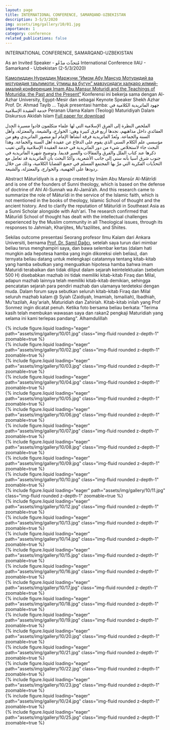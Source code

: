 ```yaml
---
layout: page
title: INTERNATIONAL CONFERENCE, SAMARQAND-UZBEKISTAN
description: 3-5/3/2020
img: assets/img/gallery/10/01.jpg
importance: 1
category: conference
related_publications: false
---
```


<p class="distill-post-title">INTERNATIONAL CONFERENCE, SAMARQAND-UZBEKISTAN</p>

As an Invited Speaker - مُتحدِّث مدْعُو International Conference IIAU - Samarkand - Uzbekistan (2-5/3/2020)

[Камолиддин Нуриддин Маржуни “Имом Абу Мансур Мотуридий ва мотуридия таълимоти: ўтмиш ва бугун” мавзусидаги халқаро илмий-амалий конференция Imam Abu Mansur Moturidi and the Teachings of Moturidia: the Past and the Present”](https://religions.uz/news/detail?id=1335&fbclid=IwAR2BhpQZ5RPyLCAvI-2tehg4e9vhJisWr_MPDu_YkULyZc9ik4U2DxEnu2s#) Konferensi ini bekerja sama dengan Al-Azhar University, Egypt-Mesir dan sebagai Keynote Speaker Shekh Azhar Prof. Dr. Ahmad Tayib ... Tajuk presentasi hamba: جهود الماتريدية الكلامية في خدمة العقيدة الإسلامية Peranan Ulama Kalam (Teologi) Maturidiyah Dalam Diskursus Akidah Islam [Full paper for download](https://archive.org/details/20200317_20200317_0236/mode/2up)

الملخص النظرة إلى الفرق الإسلامية التي لها علماء متكلمون قادوا مسيرة الجدل العقائدي داخل مذاهبهم، نجدها أربع فرق كبيرة وهي: الخوارج، والشيعة، والمعتزلة، وأهل السنة والجماعة. وتُعدّ الماتريدية فرقة أنشأها الإمام أبو منصور الماتريدي وهو من مؤسسي علم الكلام السني الذي يقوم على الدفاع عن عقيدة أهل السنة والجماعة. وهذا البحث جاء لاستخلاص شيء من دور الماتريدية في خدمة العقيدة الإسلامية والتي تغيب ذكرها عند كتاب الملل والفرق والمقالات والسير قديما. وتوضيح شهرة الماتريدية في جنوب شرق آسيا بأنه سني إلى جانب الأشعرية، وأكدّ البحث بأن الماتريدية قد تعامل مع التحدَّيات الفكرية التي مرَّ بها المجتمع المسلم في جميع القضايا الكلامية، وذلك من خلال ردودها على الجهمية، والخوارج، والمعتزلة، والشيعة.

Abstract Māturīdiyah is a group created by Imām Abu Mansūr Al-Mātrīdi and is one of the founders of Sunni theology, which is based on the defense of doctrine of Ahl Al-Sunnah wa Al-Jamā’ah. And this research came to summarize the role of Māturīdi in the service of the Islamic faith, which is not mentioned in the books of theology, Islamic School of thought and the ancient history. And to clarify the reputation of Māturīdi in Southeast Asia as a Sunni Scholar alongside with Ash'ari. The research confirmed that Māturīdi School of thought has dealt with the intellectual challenges experienced by the Muslim community in all Theological issues, through its responses to Jahmiah, Kharijites, Mu'tazilites, and Shiites.

Sekilas outcome presentasi Seorang profesor Ilmu Kalam dari Ankara Universiti, bernama [Prof. Dr. Şamil Dağcı](http://cv.ankara.edu.tr/dagci@ankara.edu.tr), setelah saya turun dari mimbar beliau terus menghampiri saya, dan bawa selembar kertas (dalam hati mungkin ada hepotesa hamba yang ingin dikoreksi oleh beliau), dan ternyata beliau datang untuk melengkapi catatannya tentang kitab-kitab yang hamba sebutkan yang menguatkan hipotesa hamba bahwa imam Maturidi terabaikan dan tidak diliput dalam sejarah keintelektualan (sebelum 500 H) disebabkan mazhab ini tidak memiliki kitab-kitab Firaq dan Milal, adapun mazhab lainnya telah memiliki kitab-kitab demikian, sehingga pencatatan sejarah para pendiri mazhab dan ulamanya terdeteksi dengan muda. Dalam forum saya sebutkan seluruh kitab-kitab Firaq dan Milal seluruh mazhab kalam @ Syiah (Zaidiyah, Imamiah, Ismailiah), Ibadhiah, Mu'tazilah, Asy'ariah, Maturidiah dan Zahiriah. Kitab-kitab inilah yang Prof Sonmez ingin dicatat penuh. Ketika foto bersama beliau berkata: "Terima kasih telah membukan wawasan saya dan rakan2 pengkaji Maturidiah yang selama ini kami terlepas pandang". Alhamdulillah

<div class="row mt-3">
    <div class="col-sm mt-3 mt-md-0">
        {% include figure.liquid loading="eager" path="assets/img/gallery/10/01.jpg" class="img-fluid rounded z-depth-1" zoomable=true %}
    </div>
    <div class="col-sm mt-3 mt-md-0">
        {% include figure.liquid loading="eager" path="assets/img/gallery/10/02.jpg" class="img-fluid rounded z-depth-1" zoomable=true %}
    </div>
    <div class="col-sm mt-3 mt-md-0">
        {% include figure.liquid loading="eager" path="assets/img/gallery/10/03.jpg" class="img-fluid rounded z-depth-1" zoomable=true %}
    </div>
</div>
<div class="row mt-3">
    <div class="col-sm mt-3 mt-md-0">
        {% include figure.liquid loading="eager" path="assets/img/gallery/10/04.jpg" class="img-fluid rounded z-depth-1" zoomable=true %}
    </div>
    <div class="col-sm mt-3 mt-md-0">
        {% include figure.liquid loading="eager" path="assets/img/gallery/10/05.jpg" class="img-fluid rounded z-depth-1" zoomable=true %}
    </div>
    <div class="col-sm mt-3 mt-md-0">
        {% include figure.liquid loading="eager" path="assets/img/gallery/10/06.jpg" class="img-fluid rounded z-depth-1" zoomable=true %}
    </div>
</div>

<div class="row mt-3">
    <div class="col-sm mt-3 mt-md-0">
        {% include figure.liquid loading="eager" path="assets/img/gallery/10/07.jpg" class="img-fluid rounded z-depth-1" zoomable=true %}
    </div>
    <div class="col-sm mt-3 mt-md-0">
        {% include figure.liquid loading="eager" path="assets/img/gallery/10/08.jpg" class="img-fluid rounded z-depth-1" zoomable=true %}
    </div>
    <div class="col-sm mt-3 mt-md-0">
        {% include figure.liquid loading="eager" path="assets/img/gallery/10/09.jpg" class="img-fluid rounded z-depth-1" zoomable=true %}
    </div>
</div>
<div class="row mt-3">
    <div class="col-sm mt-3 mt-md-0">
        {% include figure.liquid loading="eager" path="assets/img/gallery/10/10.jpg" class="img-fluid rounded z-depth-1" zoomable=true %}
    </div>
    <div class="col-sm mt-3 mt-md-0">
        {% include figure.liquid loading="eager" path="assets/img/gallery/10/11.jpg" class="img-fluid rounded z-depth-1" zoomable=true %}
    </div>
    <div class="col-sm mt-3 mt-md-0">
        {% include figure.liquid loading="eager" path="assets/img/gallery/10/12.jpg" class="img-fluid rounded z-depth-1" zoomable=true %}
    </div>
</div>
<div class="row mt-3">
    <div class="col-sm mt-3 mt-md-0">
        {% include figure.liquid loading="eager" path="assets/img/gallery/10/13.jpg" class="img-fluid rounded z-depth-1" zoomable=true %}
    </div>
    <div class="col-sm mt-3 mt-md-0">
        {% include figure.liquid loading="eager" path="assets/img/gallery/10/14.jpg" class="img-fluid rounded z-depth-1" zoomable=true %}
    </div>
    <div class="col-sm mt-3 mt-md-0">
        {% include figure.liquid loading="eager" path="assets/img/gallery/10/15.jpg" class="img-fluid rounded z-depth-1" zoomable=true %}
    </div>
</div>
<div class="row mt-3">
    <div class="col-sm mt-3 mt-md-0">
        {% include figure.liquid loading="eager" path="assets/img/gallery/10/16.jpg" class="img-fluid rounded z-depth-1" zoomable=true %}
    </div>
    <div class="col-sm mt-3 mt-md-0">
        {% include figure.liquid loading="eager" path="assets/img/gallery/10/17.jpg" class="img-fluid rounded z-depth-1" zoomable=true %}
    </div>
    <div class="col-sm mt-3 mt-md-0">
        {% include figure.liquid loading="eager" path="assets/img/gallery/10/18.jpg" class="img-fluid rounded z-depth-1" zoomable=true %}
    </div>
</div>
<div class="row mt-3">
    <div class="col-sm mt-3 mt-md-0">
        {% include figure.liquid loading="eager" path="assets/img/gallery/10/19.jpg" class="img-fluid rounded z-depth-1" zoomable=true %}
    </div>
    <div class="col-sm mt-3 mt-md-0">
        {% include figure.liquid loading="eager" path="assets/img/gallery/10/20.jpg" class="img-fluid rounded z-depth-1" zoomable=true %}
    </div>
    <div class="col-sm mt-3 mt-md-0">
        {% include figure.liquid loading="eager" path="assets/img/gallery/10/21.jpg" class="img-fluid rounded z-depth-1" zoomable=true %}
    </div>
</div>
<div class="row mt-3">
    <div class="col-sm mt-3 mt-md-0">
        {% include figure.liquid loading="eager" path="assets/img/gallery/10/22.jpg" class="img-fluid rounded z-depth-1" zoomable=true %}
    </div>
    <div class="col-sm mt-3 mt-md-0">
        {% include figure.liquid loading="eager" path="assets/img/gallery/10/23.jpg" class="img-fluid rounded z-depth-1" zoomable=true %}
    </div>
    <div class="col-sm mt-3 mt-md-0">
        {% include figure.liquid loading="eager" path="assets/img/gallery/10/24.jpg" class="img-fluid rounded z-depth-1" zoomable=true %}
    </div>
    <div class="col-sm mt-3 mt-md-0">
        {% include figure.liquid loading="eager" path="assets/img/gallery/10/25.jpg" class="img-fluid rounded z-depth-1" zoomable=true %}
    </div>
</div>
